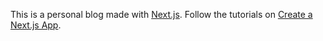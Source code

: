 This is a personal blog made with [Next.js](https://nextjs.org/).
Follow the tutorials on [Create a Next.js App](https://nextjs.org/learn/basics/create-nextjs-app).